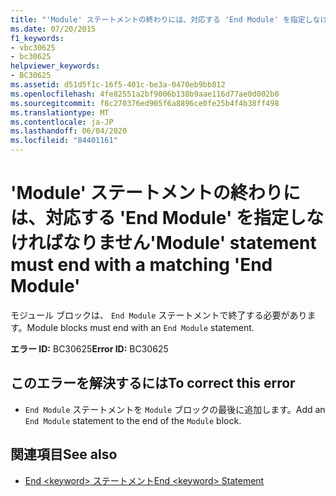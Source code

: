 ```yaml
---
title: "'Module' ステートメントの終わりには、対応する 'End Module' を指定しなければなりません"
ms.date: 07/20/2015
f1_keywords:
- vbc30625
- bc30625
helpviewer_keywords:
- BC30625
ms.assetid: d51d5f1c-16f5-401c-be3a-0470eb9bb812
ms.openlocfilehash: 4fe82551a2bf9006b138b9aae116d77ae0d002b0
ms.sourcegitcommit: f8c270376ed905f6a8896ce0fe25b4f4b38ff498
ms.translationtype: MT
ms.contentlocale: ja-JP
ms.lasthandoff: 06/04/2020
ms.locfileid: "84401161"
---
```

# <a name="module-statement-must-end-with-a-matching-end-module"></a><span data-ttu-id="f5757-102">'Module' ステートメントの終わりには、対応する 'End Module' を指定しなければなりません</span><span class="sxs-lookup"><span data-stu-id="f5757-102">'Module' statement must end with a matching 'End Module'</span></span>
<span data-ttu-id="f5757-103">モジュール ブロックは、 `End Module` ステートメントで終了する必要があります。</span><span class="sxs-lookup"><span data-stu-id="f5757-103">Module blocks must end with an `End Module` statement.</span></span>  
  
 <span data-ttu-id="f5757-104">**エラー ID:** BC30625</span><span class="sxs-lookup"><span data-stu-id="f5757-104">**Error ID:** BC30625</span></span>  
  
## <a name="to-correct-this-error"></a><span data-ttu-id="f5757-105">このエラーを解決するには</span><span class="sxs-lookup"><span data-stu-id="f5757-105">To correct this error</span></span>  
  
- <span data-ttu-id="f5757-106">`End Module` ステートメントを `Module` ブロックの最後に追加します。</span><span class="sxs-lookup"><span data-stu-id="f5757-106">Add an `End Module` statement to the end of the `Module` block.</span></span>  
  
## <a name="see-also"></a><span data-ttu-id="f5757-107">関連項目</span><span class="sxs-lookup"><span data-stu-id="f5757-107">See also</span></span>

- [<span data-ttu-id="f5757-108">End \<keyword> ステートメント</span><span class="sxs-lookup"><span data-stu-id="f5757-108">End \<keyword> Statement</span></span>](../language-reference/statements/end-keyword-statement.md)
